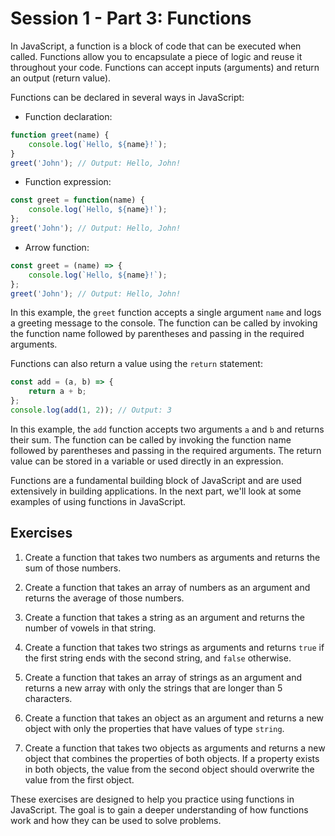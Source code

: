 # Session 1 - Part 3: Functions


In JavaScript, a function is a block of code that can be executed when called. Functions allow you to encapsulate a piece of logic and reuse it throughout your code. Functions can accept inputs (arguments) and return an output (return value).

Functions can be declared in several ways in JavaScript:

*   Function declaration:

```js
function greet(name) {
	console.log(`Hello, ${name}!`);
}
greet('John'); // Output: Hello, John!
```

*   Function expression:

```js
const greet = function(name) {
	console.log(`Hello, ${name}!`);
};
greet('John'); // Output: Hello, John!
```

*   Arrow function:

```js
const greet = (name) => {
	console.log(`Hello, ${name}!`);
};
greet('John'); // Output: Hello, John!
```

In this example, the `greet` function accepts a single argument `name` and logs a greeting message to the console. The function can be called by invoking the function name followed by parentheses and passing in the required arguments.

Functions can also return a value using the `return` statement:

```js
const add = (a, b) => {
	return a + b;
};
console.log(add(1, 2)); // Output: 3
```

In this example, the `add` function accepts two arguments `a` and `b` and returns their sum. The function can be called by invoking the function name followed by parentheses and passing in the required arguments. The return value can be stored in a variable or used directly in an expression.

Functions are a fundamental building block of JavaScript and are used extensively in building applications. In the next part, we'll look at some examples of using functions in JavaScript.

## Exercises

1.  Create a function that takes two numbers as arguments and returns the sum of those numbers.
    
2.  Create a function that takes an array of numbers as an argument and returns the average of those numbers.
    
3.  Create a function that takes a string as an argument and returns the number of vowels in that string.
    
4.  Create a function that takes two strings as arguments and returns `true` if the first string ends with the second string, and `false` otherwise.
    
5.  Create a function that takes an array of strings as an argument and returns a new array with only the strings that are longer than 5 characters.
    
6.  Create a function that takes an object as an argument and returns a new object with only the properties that have values of type `string`.
    
7.  Create a function that takes two objects as arguments and returns a new object that combines the properties of both objects. If a property exists in both objects, the value from the second object should overwrite the value from the first object.
    

These exercises are designed to help you practice using functions in JavaScript. The goal is to gain a deeper understanding of how functions work and how they can be used to solve problems.